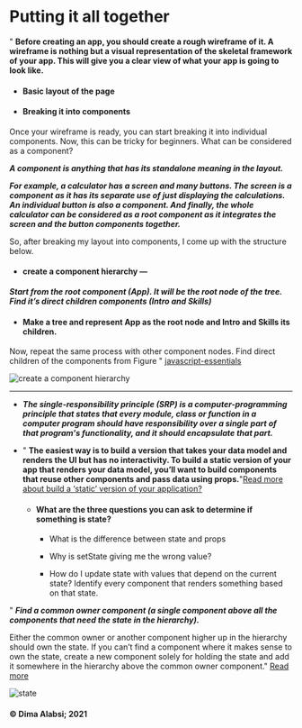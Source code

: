 #  Putting it all together


" **Before creating an app, you should create a rough wireframe of it. A wireframe is nothing but a visual  representation of the skeletal framework of your app. This will give you a clear view of what your app is going to look like.**

 * #### Basic layout of the page
 
 * #### Breaking it into components
 Once your wireframe is ready, you can start breaking it into individual components. Now, this can be tricky for beginners. What can be considered as a component?

***A component is anything that has its standalone meaning in the layout.***

***For example, a calculator has a screen and many buttons. The screen is a component as it has its separate use of just displaying the calculations. An individual button is also a component. And finally, the whole calculator can be considered as a root component as it integrates the screen and the button components together.***

So, after breaking my layout into components, I come up with the structure below.

*  #### create a component hierarchy —

***Start from the root component (App). It will be the root node of the tree.
Find it’s direct children components (Intro and Skills)***

*  #### Make a tree and represent App as the root node and Intro and Skills its children.

Now, repeat the same process with other component nodes. Find direct children of the components from Figure "
 [javascript-essentials](https://medium.com/javascript-essentials/the-best-approach-to-design-react-component-hierarchy-978bb152dbb2)



![create a component hierarchy ](https://beginnersbook.com/wp-content/uploads/2015/06/awt_hierarchy.png)


---------------

 * ***The single-responsibility principle (SRP) is a computer-programming principle that states that every module, class or function in a computer program should have responsibility over a single part of that program's functionality, and it should encapsulate that part.***


* "  **The easiest way is to build a version that takes your data model and renders the UI but has no interactivity. To build a static version of your app that renders your data model, you’ll want to build components that reuse other components and pass data using props.**"[Read more about build a ‘static’ version of your application?](https://stackoverflow.com/questions/49428116/building-static-version-of-react-application)





     *  #### What are the three questions you can ask to determine if something is state?

        *  What is the difference between state and props                        
        
        * Why is setState giving me the wrong value?

        * How do I update state with values that depend on the current state?
Identify every component that renders something based on that state.


" ***Find a common owner component (a single component above all the components that need the state in the hierarchy).***

Either the common owner or another component higher up in the hierarchy should own the state.
If you can’t find a component where it makes sense to own the state, create a new component solely for holding the state and add it somewhere in the hierarchy above the common owner component." [Read more](https://reactjs.org/docs/thinking-in-react.html)



![state](https://res.cloudinary.com/practicaldev/image/fetch/s--czFD1ROI--/c_limit%2Cf_auto%2Cfl_progressive%2Cq_auto%2Cw_880/https://www.tutsmake.com/wp-content/uploads/2020/05/javascript-promises-states.jpeg)
















####  &copy; Dima Alabsi; 2021 
